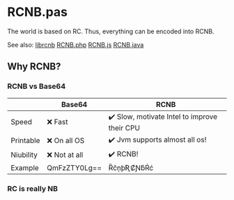 # RCNB.pas

The world is based on RC. Thus, everything can be encoded into RCNB.

See also: [librcnb](https://github.com/rcnbapp/librcnb) [RCNB.php](https://github.com/rcnbapp/RCNB.php) [RCNB.js](https://github.com/rcnbapp/RCNB.js) [RCNB.java](https://github.com/IsSkyfalls/RCNB.java)

## Why RCNB?

### RCNB vs Base64

|           | Base64       | RCNB                                                          |
|-----------|--------------|---------------------------------------------------------------|
| Speed     | ❌ Fast       | ✔️ Slow, motivate Intel to improve their CPU                   |
| Printable | ❌ On all OS  | ✔️ Jvm supports almost all os! |
| Niubility | ❌ Not at all | ✔️ RCNB!                                                     |
| Example   | QmFzZTY0Lg== | ȐĉņþƦȻƝƃŔć                                                    |

### RC is really NB
